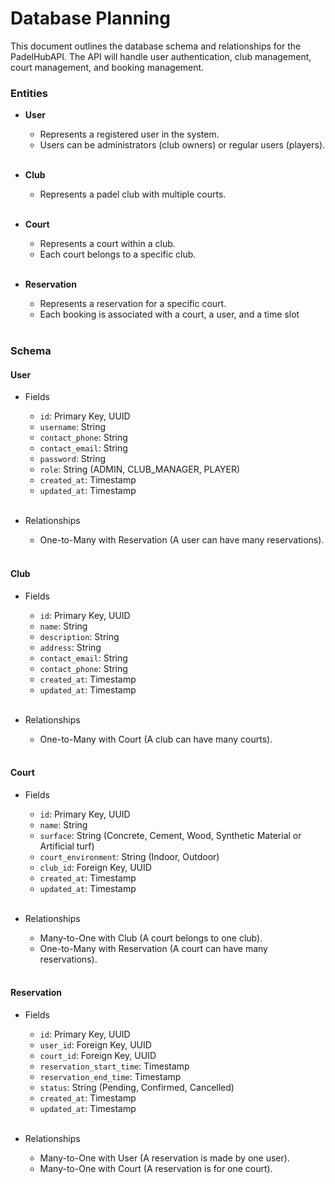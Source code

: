 # Database Planning

This document outlines the database schema and relationships for the PadelHubAPI. The API will handle user authentication, club management, court management, and booking management.

### Entities

* **User**
  * Represents a registered user in the system. 
  * Users can be administrators (club owners) or regular users (players).
  <br/><br/>

* **Club**
  * Represents a padel club with multiple courts.
    <br/><br/>

* **Court**
  * Represents a court within a club. 
  * Each court belongs to a specific club.
    <br/><br/>

* **Reservation**
  * Represents a reservation for a specific court. 
  * Each booking is associated with a court, a user, and a time slot
    <br/><br/>

### Schema

#### User

* Fields
  * `id`: Primary Key, UUID
  * `username`: String
  * `contact_phone`: String
  * `contact_email`: String
  * `password`: String
  * `role`: String (ADMIN, CLUB_MANAGER, PLAYER)
  * `created_at`: Timestamp
  * `updated_at`: Timestamp
    <br/><br/>

* Relationships
  * One-to-Many with Reservation (A user can have many reservations).
    <br/><br/>

#### Club

* Fields
  * `id`: Primary Key, UUID
  * `name`: String
  * `description`: String
  * `address`: String
  * `contact_email`: String
  * `contact_phone`: String
  * `created_at`: Timestamp
  * `updated_at`: Timestamp
    <br/><br/>

* Relationships
  * One-to-Many with Court (A club can have many courts).
    <br/><br/>

#### Court

* Fields
  * `id`: Primary Key, UUID
  * `name`: String
  * `surface`: String (Concrete, Cement, Wood, Synthetic Material or Artificial turf)
  * `court_environment`: String (Indoor, Outdoor)
  * `club_id`: Foreign Key, UUID
  * `created_at`: Timestamp
  * `updated_at`: Timestamp
    <br/><br/>

* Relationships
  * Many-to-One with Club (A court belongs to one club). 
  * One-to-Many with Reservation (A court can have many reservations).
    <br/><br/>

#### Reservation

* Fields
  * `id`: Primary Key, UUID
  * `user_id`: Foreign Key, UUID
  * `court_id`: Foreign Key, UUID
  * `reservation_start_time`: Timestamp
  * `reservation_end_time`: Timestamp
  * `status`: String (Pending, Confirmed, Cancelled)
  * `created_at`: Timestamp
  * `updated_at`: Timestamp
    <br/><br/>

* Relationships
  * Many-to-One with User (A reservation is made by one user). 
  * Many-to-One with Court (A reservation is for one court).
    <br/><br/>
